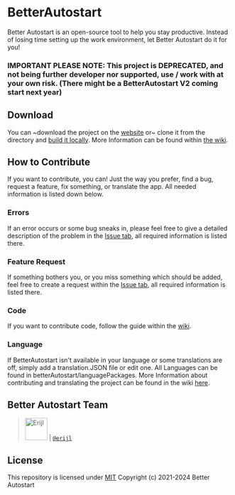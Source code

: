 # BetterAutostart
Better Autostart is an open-source tool to help you stay productive. Instead of losing time setting up the work environment, let Better Autostart do it for you!

### IMPORTANT PLEASE NOTE: This project is DEPRECATED, and not being further developer nor supported, use / work with at your own risk. (There might be a BetterAutostart V2 coming start next year)

## Download
You can ~download the project on the [website](betterautostart.com) or~ clone it from the directory and [build it locally](https://github.com/Erijl/betterAutostart/wiki/How-to-Build-the-Project). More Information can be found within [the wiki](https://github.com/Erijl/betterAutostart/wiki/How-to-download-Better-Autostart).


## How to Contribute
If you want to contribute, you can! Just the way you prefer, find a bug, request a feature, fix something, or translate the app. All needed information is listed down below.

### Errors
If an error occurs or some bug sneaks in, please feel free to give a detailed description of the problem in the [Issue tab](https://github.com/Erijl/betterAutostart/issues), all required information is listed there.

### Feature Request
If something bothers you, or you miss something which should be added, feel free to create a request within the [Issue tab](https://github.com/Erijl/betterAutostart/issues), all required information is listed there.

### Code
If you want to contribute code, follow the guide within the [wiki](https://github.com/Erijl/betterAutostart/wiki/How-to-Contribute).

### Language
If BetterAutostart isn't available in your language or some translations are off, simply add a translation.JSON file or edit one.
All Languages can be found in betterAutostart/languagePackages. More Information about contributing and translating the project can be found in the wiki [here](https://github.com/Erijl/betterAutostart/wiki/How-to-Contribute).

## Better Autostart Team

> <img src="https://avatars.githubusercontent.com/erijl"   height="50px" title="Erijl"/> | [`@erijl`](https://github.com/erijl)

## License
This repository is licensed under [MIT](https://github.com/Erijl/betterAutostart/blob/master/LICENSE) Copyright (c) 2021-2024 Better Autostart
